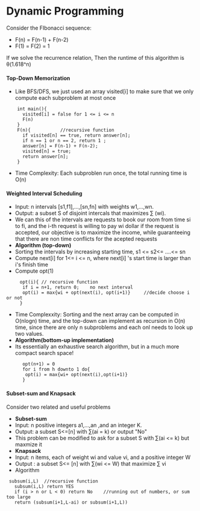 # Dynamic Programming

Consider the FIbonacci sequence:
  * F(n) = F(n-1) + F(n-2)
  * F(1) = F(2) = 1    

If we solve the recurrence relation, Then the runtime of this algorithm is θ(1.618^n)  

#### Top-Down Memorization
* Like BFS/DFS, we just used an array visited[i] to make sure that we only compute each subproblem at most once
```
    int main(){  
      visited[i] = false for 1 <= i <= n  
      F(n)  
    }  
    F(n){           //recursive function    
      if visited[n] == true, return answer[n];  
      if n == 1 or n == 2, return 1 ;  
      answer[n] = F(n-1) + F(n-2);  
      visited[n] = true;  
      return answer[n];   
    }  
```
* Time Complexity: Each subproblen run once, the total running time is O(n)

#### Weighted Interval Scheduling
 * Input: n intervals [s1,f1],...,[sn,fn] with weights w1,...,wn.  
 * Output: a subset S of disjoint intercals that maximizes ∑ (wi).
 * We can this of the intervals are requests to book our room from time si to fi, and the i-th request is willing to pay wi dollar if the request is accepted, our objective is to maximize the income, while guaranteeing that there are non time conflicts for the acepted requests
 * **Algorithm (top-down)**
  * Sorting the intervals by increasing starting time, s1 <= s2<= ....<= sn
  * Compute next[i] for 1<= i <= n, where next[i] 's start time is larger than i's finish time
  * Compute opt(1)
 ```
      opt(i){ // recursive function
       if i = n+1, return 0;    no next interval
       opt(i) = max{wi + opt(next(i), opt(i+1)}     //decide choose i or not
      }
```
  * Time Complexxity: Sorting and the next array can be computed in O(nlogn) time, and the top-down can implement as recursion in O(n) time, since there are only n subproblems and each onl needs to look up two values.
 * **Algorithm(bottom-up implementation)**
  * Its essentially an exhaustive search algorithm, but in a much more compact search space!
```
      opt(n+1) = 0
      for i from h downto 1 do{
       opt(i) = max{wi+ opt(next(i),opt(i+1)}
      }
```
#### Subset-sum and Knapsack
Consider two related and useful problems
* **Subset-sum**
 * Input: n positive integers a1,...,an ,and an integer K.
 * Output: a subset S<=[n] with ∑(ai = k) or output "No"
 * This problem can be modified to ask for a subset S with ∑(ai <= k) but maxmize it
* **Knapsack**
 * Input: n items, each of weight wi and value vi, and a positive integer W
 * Output : a subset S<= [n] with ∑(wi <= W) that maximize ∑ vi
* Algorithm
```
 subsum(i,L)  //recursive function
   subsum(i,L) return YES
   if (i > n or L < 0) return No    //running out of numbers, or sum too large
   return (subsum(i+1,L-ai) or subsum(i+1,L))
```
